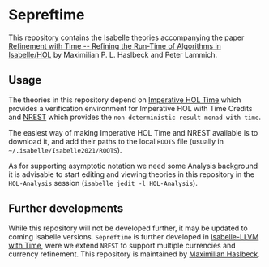 # Sepreftime

This repository contains the Isabelle theories accompanying the paper [Refinement with Time -- Refining the Run-Time of Algorithms in Isabelle/HOL](https://drops.dagstuhl.de/opus/volltexte/2019/11075/) by Maximilian P. L. Haslbeck and Peter Lammich.

## Usage

The theories in this repository depend on [Imperative HOL Time](https://github.com/bzhan/Imperative_HOL_Time) which provides a verification environment for Imperative HOL with Time Credits and [NREST](https://github.com/maxhaslbeck/NREST) which provides the `non-deterministic result monad with time`.

The easiest way of making Imperative HOL Time and NREST available is to download it, and add their paths to the local `ROOTS` file (usually in `~/.isabelle/Isabelle2021/ROOTS`).

As for supporting asymptotic notation we need some Analysis background it is advisable to start editing and viewing theories in this repository in the `HOL-Analysis` session (`isabelle jedit -l HOL-Analysis`).

## Further developments

While this repository will not be developed further, it may be updated to coming Isabelle versions.
`Sepreftime` is further developed in [Isabelle-LLVM with Time](https://www21.in.tum.de/~haslbema/llvm-time/), were we extend `NREST` to support multiple currencies and currency refinement.
This repository is maintained by [Maximilian Haslbeck](https://www21.in.tum.de/~haslbema/).
